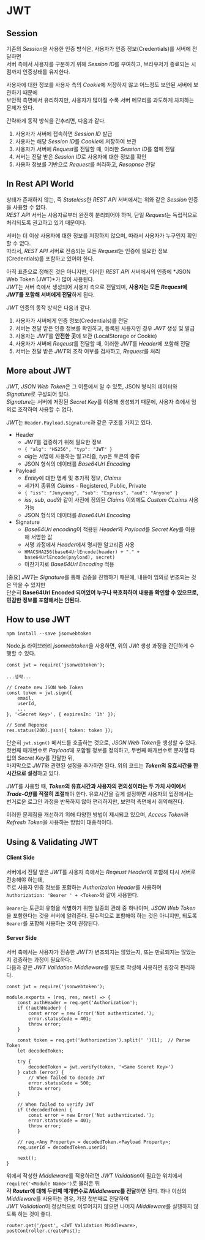 # JWT


## Session 

기존의 *Session*을 사용한 인증 방식은, 사용자가 인증 정보(Credentials)를 서버에 전달하면  
서버 측에서 사용자를 구분하기 위해 *Session ID*를 부여하고, 브라우저가 종료되는 시점까지 인증상태를 유지한다.  

사용자에 대한 정보를 사용자 측의 *Cookie*에 저장하지 않고 어느정도 보안된 서버에 보관하기 때문에  
보안적 측면에서 유리하지만, 사용자가 많아질 수록 서버 메모리를 과도하게 차지하는 문제가 있다.

간략하게 동작 방식을 간추리면, 다음과 같다.

1. 사용자가 서버에 접속하면 *Session ID* 발급
2. 사용자는 해당 *Session ID*를 *Cookie*에 저장하여 보관
3. 사용자가 서버에 *Request*를 전달할 때, 이러한 *Session ID*를 함께 전달
4. 서버는 전달 받은 *Session ID*로 사용자에 대한 정보를 확인
5. 사용자 정보를 기반으로 *Request*를 처리하고, *Resopnse* 전달


## In Rest API World

상태가 존재하지 않는, 즉 *Stateless*한 *REST API* 서버에서는 위와 같은 *Session* 인증을 사용할 수 없다.  
*REST API* 서버는 사용자로부터 완전히 분리되어야 하며, 단일 *Request*는 독립적으로 처리되도록 권고하고 있기 때문이다.

서버는 더 이상 사용자에 대한 정보를 저장하지 않으며, 따라서 사용자가 누구인지 확인할 수 없다.  
따라서, *REST API* 서버로 전송되는 모든 *Request*는 인증에 필요한 정보(Credentials)를 포함하고 있어야 한다.  

아직 표준으로 정해진 것은 아니지만, 이러한 *REST API* 서버에서의 인증에 *JSON Web Token (JWT)*가 많이 사용된다.  
*JWT*는 서버 측에서 생성되어 사용자 측으로 전달되며, **사용자는 모든 *Request*에 *JWT*를 포함해 서버에게 전달**하게 된다.  

*JWT* 인증의 동작 방식은 다음과 같다.

1. 사용자가 서버에게 인증 정보(Credentials)를 전달
2. 서버는 전달 받은 인증 정보를 확인하고, 등록된 사용자인 경우 *JWT* 생성 및 발급
3. 사용자는 *JWT*를 **안전한 곳**에 보관 (LocalStorage or Cookie)
4. 사용자가 서버에 *Reqeust*를 전달할 때, 이러한 *JWT*를 *Header*에 포함해 전달
5. 서버는 전달 받은 *JWT*의 조작 여부를 검사하고, *Request*를 처리


## More about JWT

*JWT, JSON Web Token*은 그 이름에서 알 수 있듯, JSON 형식의 데이터와 *Signature*로 구성되어 있다.  
*Signature*는 서버에 저장된 *Secret Key*를 이용해 생성되기 때문에, 사용자 측에서 임의로 조작하여 사용할 수 없다.

*JWT*는 `Header.Payload.Signature`과 같은 구조를 가지고 있다.

- Header
    - *JWT*를 검증하기 위해 필요한 정보
    - `{ "alg": "HS256", "typ": "JWT" }`
    - *alg*는 서명에 사용하는 알고리즘, *typ*은 토큰의 종류
    - JSON 형식의 데이터를 *Base64Url Encoding*
- Payload
    - *Entity*에 대한 명세 및 추가적 정보, *Claims*
    - 세가지 종류의 *Claims* - Registered, Public, Private
    - `{ "iss": "Junyoung", "sub": "Express", "aud": "Anyone" }`
    - *iss*, *sub*, *aud*와 같이 사전에 정의된 *Claims* 이외에도 *Custom CLaims* 사용 가능
    - JSON 형식의 데이터를 *Base64Url Encoding*
- Signature
    - *Base64Url encoding*이 적용된 *Header*와 *Payload*를 *Secret Key*를 이용해 서명한 값
    - 서명 과정에서 *Header*에서 명시한 알고리즘 사용
    - `HMACSHA256(base64UrlEncode(header) + "." + base64UrlEncode(payload), secret)`
    - 마찬가지로 *Base64Url Encoding* 적용

[중요] 
*JWT*는 *Signature*를 통해 검증을 진행하기 때문에, 내용이 임의로 변조되는 것은 막을 수 있지만  
단순히 **Base64Url Encoded 되어있어 누구나 복호화하여 내용을 확인할 수 있으므로, 민감한 정보를 포함해서는 안된다.**

## How to use JWT

```
npm install --save jsonwebtoken
```

Node.js 라이브러리 *jsonwebtoken*을 사용하면, 위의 *JWt* 생성 과정을 간단하게 수행할 수 있다.  


```
const jwt = require('jsonwebtoken');

...생략...

// Create new JSON Web Token
const token = jwt.sign({
    email,
    userId,
    ...
}, '<Secret Key>', { expiresIn: '1h' });

// Send Reponse
res.status(200).json({ token: token });
```

단순히 `jwt.sign()` 메서드를 호출하는 것으로, *JSON Web Token*을 생성할 수 있다.  
첫번째 매개변수로 *Payload*에 포함될 정보를 정의하고, 두번째 매개변수로 문자열 타입의 *Secret Key*를 전달한 뒤,  
마지막으로 *JWT*와 관련된 설정을 추가하면 된다. 위의 코드는 ***Token*의 유효시간을 한시간으로 설정**하고 있다.  

*JWT*를 사용할 때, ***Token*의 유효시간과 사용자의 편의성이라는 두 가치 사이에서 *Trade-Off*를 적절히 조절**해야 한다.
유효시간을 길게 설정하면 사용자의 입장에서는 번거로운 로그인 과정을 반복하지 않아 편리하지만, 보안적 측면에서 취약해진다.  

이러한 문제점을 개선하기 위해 다양한 방법이 제시되고 있으며, *Access Token*과 *Refresh Token*을 사용하는 방법이 대중적이다.  


## Using & Validating JWT


#### Client Side

서버에서 전달 받은 *JWT*를 사용자 측에서는 *Reqeust Header*에 포함해 다시 서버로 전송해야 하는데,  
주로 사용자 인증 정보를 포함하는 *Authorizaion Header*를 사용하며 `Authorization: 'Bearer ' + <Token>`와 같이 사용한다.

`Bearer`는 토큰의 유형을 식별하기 위한 일종의 관례 중 하나이며, *JSON Web Token*을 포함한다는 것을 서버에 알려준다.
필수적으로 포함해야 하는 것은 아니지만, 되도록 `Bearer`를 포함해 사용하는 것이 권장된다.  


#### Server Side

서버 측에서는 사용자가 전송한 *JWT*가 변조되지는 않았는지, 또는 만료되지는 않았는지 검증하는 과정이 필요하다.  
다음과 같은 *JWT Validation Middleware*를 별도로 작성해 사용하면 굉장히 편리하다.    

```
const jwt = require('jsonwebtoken');

module.exports = (req, res, next) => {
    const authHeader = req.get('Authorization');
    if (!authHeader) {
        const error = new Error('Not authenticated.');
        error.statusCode = 401;
        throw error;
    }

    const token = req.get('Authorization').split(' ')[1];  // Parse Token
    let decodedToken;

    try {
        decodedToken = jwt.verify(token, '<Same Sceret Key>') 
    } catch (error) {
        // When failed to decode JWT
        error.statusCode = 500;
        throw error;
    }

    // When failed to verify JWT
    if (!decodedToken) {
        const error = new Error('Not authenticated.');
        error.statusCode = 401;
        throw error;
    }

    // req.<Any Property> = decodedToken.<Payload Property>;
    req.userId = decodedToken.userId;

    next();
}
```

위에서 작성한 *Middleware*를 적용하려면 *JWT Validation*이 필요한 위치에서 `require('<Module Name>')`로 불러온 뒤  
**각 *Router*에 대해 두번째 매개변수로 *Middleware*를 전달**하면 된다. 하나 이상의 *Middleware*를 사용하는 경우, 가장 첫번째로 전달하여  
*JWT Validation*이 정상적으로 이루어지지 않으면 나머지 *Middleware*를 실행하지 않도록 하는 것이 좋다.

```
router.get('/post', <JWT Validation Middleware>, postController.createPost);
```


